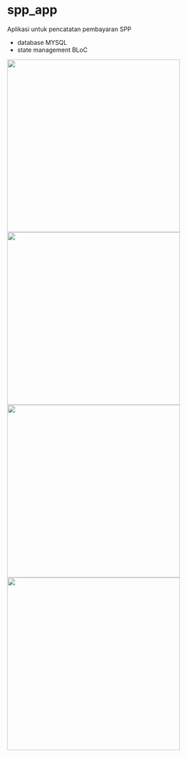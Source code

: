 # spp_app

Aplikasi untuk pencatatan pembayaran SPP

- database MYSQL
- state management BLoC

<img src="https://user-images.githubusercontent.com/18584572/94507902-f9f6ec80-023a-11eb-8adc-669781e70158.png" height="400px" /> <img src="https://user-images.githubusercontent.com/18584572/94507909-ffeccd80-023a-11eb-8d1f-755b1d5ca6e4.png" height="400px" /> <img src="https://user-images.githubusercontent.com/18584572/94507912-01b69100-023b-11eb-9a08-b4fbcaf07562.png" height="400px" /> <img src="https://user-images.githubusercontent.com/18584572/94507916-02e7be00-023b-11eb-896e-7fa831f8476c.png" height="400px" />

